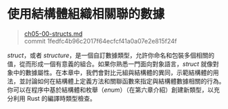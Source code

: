 # 使用結構體組織相關聯的數據

> [ch05-00-structs.md](https://github.com/rust-lang/book/blob/master/src/ch05-00-structs.md)
> <br>
> commit 1fedfc4b96c2017f64ecfcf41a0a07e2e815f24f

*struct*，或者 *structure*，是一個自訂數據類型，允許你命名和包裝多個相關的值，從而形成一個有意義的組合。如果你熟悉一門面向對象語言，*struct* 就像對象中的數據屬性。在本章中，我們會對比元組與結構體的異同，示範結構體的用法，並討論如何在結構體上定義方法和關聯函數來指定與結構體數據相關的行為。你可以在程序中基於結構體和枚舉（*enum*）（在第六章介紹）創建新類型，以充分利用 Rust 的編譯時類型檢查。
